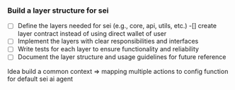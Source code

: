 ### Build a layer structure for sei
- [ ] Define the layers needed for sei (e.g., core, api, utils, etc.)
-[] create layer contract instead of using direct wallet of user
- [ ] Implement the layers with clear responsibilities and interfaces
- [ ] Write tests for each layer to ensure functionality and reliability
- [ ] Document the layer structure and usage guidelines for future reference

Idea build a common context => mapping multiple actions to config function for default sei ai agent